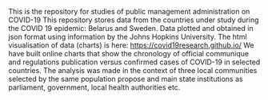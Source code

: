 This is the repository for studies of public management administration on COVID-19
This repository stores data from the countries under study during the COVID 19 epidemic: Belarus and Sweden. Data plotted and obtained in json format using information by the Johns Hopkins University. 
The html visualisation of data (charts) is here: https://covid19research.github.io/
We have built online charts that show the chronology of official communique and regulations publication versus confirmed cases of COVID-19 in selected countries.
The analysis was made in the context of three local communities selected by the same population propose and main state institutions as parliament, government, local health authorities etc.
